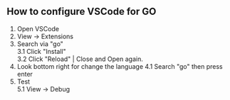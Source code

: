 ## How to configure VSCode for GO

1. Open VSCode  
2. View -> Extensions  
3. Search via "go"  
    3.1 Click "Install"  
    3.2 Click "Reload" | Close and Open again.
4. Look bottom right for change the language
    4.1 Search "go" then press enter
5. Test  
    5.1 View -> Debug
    